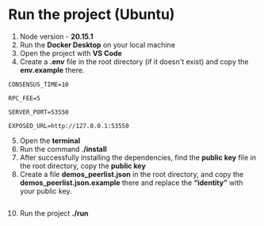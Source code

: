# Run the project (Ubuntu)

1. Node version - **20.15.1**
2. Run the **Docker Desktop** on your local machine
3. Open the project with **VS Code**
4. Create a **.env** file in the root directory (if it doesn't exist) and copy the **env.example** there.

`CONSENSUS_TIME=10`

`RPC_FEE=5`

`SERVER_PORT=53550`

`EXPOSED_URL=http://127.0.0.1:53550`

5. Open the **terminal**&#x20;
6. Run the command .**/install**
7. After successfully installing the dependencies, find the **public key** file in the root directory, copy the **public key**
8. Create a file **demos\_peerlist.json** in the root directory, and copy the **demos\_peerlist.json.example** there and replace the **“identity”** with your public key.

<figure><img src="https://lh7-rt.googleusercontent.com/docsz/AD_4nXceZxNlQ2gp247ZQoGCeQ_fwrh5fALwSbfVoBf6yj2qP4JTyXgvToN2hM_DIkGZnFDJ9nL2aX-sOxnuP4iuG9K5AxS-EUM8tO9YaWW3tz2EBXxmhPJVuTh0YiuW1udJUjibE0-L?key=RkbH77fVOlsq6AUc04iv4DYy" alt=""><figcaption></figcaption></figure>

10. Run the project **./run**



